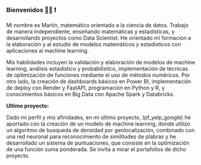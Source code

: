 ### Bienvenidos  🧑‍💻 ❗

Mi nombre es Martín, matemático orientado a la ciencia de datos. Trabajo de manera independiente, enseñando matemáticas y estadísticas, y desarrollando proyectos como Data Scientist. He orientado mí formación a la elaboración y al estudio de modelos matemáticos y estadísticos con aplicaciones al machine learning.

Mis habilidades incluyen la validación y elaboración de modelos de machine learning, análisis estadístico y probabilístico, implementación de técnicas de optimización de funciones mediante el uso de métodos numéricos. Por otro lado, la creación de dashboards básicos en Power BI, implementación de deploy con Render y FastAPI, programación en Python y R, y conocimientos básicos en Big Data con Apache Spark y Databricks.

**Ultimo proyecto:**

Dado mi perfil y mis afinidades, en mi último proyecto, (pf_yelp_google) he aportado con la creación de un modelo de machine learning, donde utilizo un algoritmo de busqueda de densidad por geolocalización, combinado con una red neuronal para reconocimiento de similitudes de plabras y he desarrollado un sistema de puntuaciones, que consiste en la optimización de una función suma ponderada. Se invita a mirar el portafolios de dicho proyecto.
